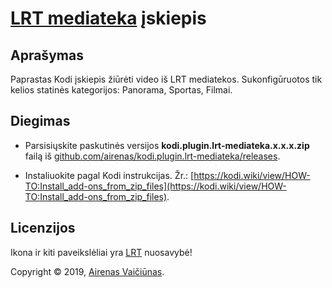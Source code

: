 # [LRT mediateka](http://www.lrt.lt/mediateka) įskiepis

## Aprašymas
Paprastas Kodi įskiepis žiūrėti video iš LRT mediatekos. 
Sukonfigūruotos tik kelios statinės kategorijos: Panorama, Sportas, Filmai.

## Diegimas
- Parsisiųskite paskutinės versijos **kodi.plugin.lrt-mediateka.x.x.x.zip** failą iš [github.com/airenas/kodi.plugin.lrt-mediateka/releases](https://github.com/airenas/kodi.plugin.lrt-mediateka/releases).

- Instaliuokite pagal Kodi instrukcijas. Žr.: [https://kodi.wiki/view/HOW-TO:Install_add-ons_from_zip_files](https://kodi.wiki/view/HOW-TO:Install_add-ons_from_zip_files).

## Licenzijos
Ikona ir kiti paveikslėliai yra [LRT](http://www.lrt.lt) nuosavybė!

Copyright © 2019, [Airenas Vaičiūnas](https://github.com/airenas).

